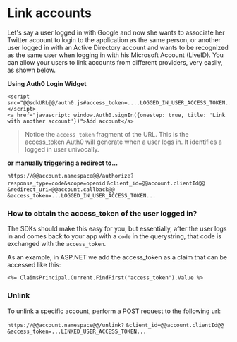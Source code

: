 # Link accounts

Let's say a user logged in with Google and now she wants to associate her Twitter account to login to the application as the same person, or another user logged in with an Active Directory account and wants to be recognized as the same user when logging in with his Microsoft Account (LiveID). You can allow your users to link accounts from different providers, very easily, as shown below.

**Using Auth0 Login Widget**

```
<script src="@@sdkURL@@/auth0.js#access_token=....LOGGED_IN_USER_ACCESS_TOKEN...&client=@@account.clientId@@&scope=openid"></script>
<a href="javascript: window.Auth0.signIn({onestep: true, title: 'Link with another account'})">Add account</a>
```

> Notice the `access_token` fragment of the URL. This is the access_token Auth0 will generate when a user logs in. It identifies a logged in user univocally.

**or manually triggering a redirect to...**

`https://@@account.namespace@@/authorize?response_type=code&scope=openid`
`&client_id=@@account.clientId@@`
`&redirect_uri=@@account.callback@@`
`&access_token=...LOGGED_IN_USER_ACCESS_TOKEN...`

### How to obtain the access_token of the user logged in?

The SDKs should make this easy for you, but essentially, after the user logs in and comes back to your app with a `code` in the querystring, that code is exchanged with the `access_token`. 

As an example, in ASP.NET we add the access_token as a claim that can be accessed like this:

```
<%= ClaimsPrincipal.Current.FindFirst("access_token").Value %>
```

### Unlink

To unlink a specific account, perform a POST request to the following url:

`https://@@account.namespace@@/unlink?`
`&client_id=@@account.clientId@@`
`&access_token=...LINKED_USER_ACCESS_TOKEN...`

